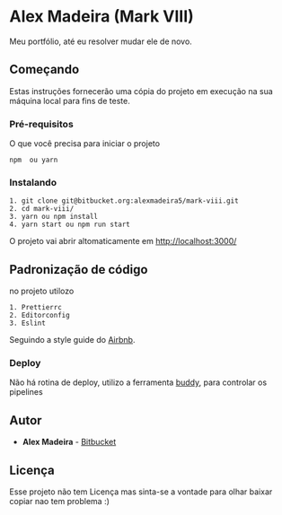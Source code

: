 # Alex Madeira  (Mark VIII)

Meu portfólio, até eu resolver mudar ele de novo.

## Começando

Estas instruções fornecerão uma cópia do projeto em execução na sua máquina local para fins de teste.

### Pré-requisitos

O que você precisa para iniciar o projeto
```
npm  ou yarn
```

### Instalando


```
1. git clone git@bitbucket.org:alexmadeira5/mark-viii.git
2. cd mark-viii/
3. yarn ou npm install
4. yarn start ou npm run start
```
O projeto vai abrir altomaticamente em [http://localhost:3000/](http://localhost:3000/ "http://localhost:3000/")

## Padronização de código

no projeto utilozo
````
1. Prettierrc
2. Editorconfig
3. Eslint
````
Seguindo a style guide do [Airbnb](https://github.com/airbnb/javascript "Airbnb").

### Deploy

Não há rotina de deploy, utilizo a ferramenta [buddy](https://buddy.works/ "buddy"), para controlar os pipelines

## Autor

* **Alex Madeira** -  [Bitbucket](https://bitbucket.org/alexmadeira5/)



## Licença

Esse projeto não tem Licença mas sinta-se a vontade para olhar baixar copiar nao tem problema :)
